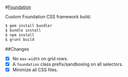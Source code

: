 #[Foundation](http://foundation.zurb.com)

Custom Foundation CSS framework build.

```bash
$ gem install bundler
$ bundle install
$ npm install
$ grunt build
```

##Changes

- [x] No `max-width` on grid rows.
- [x] A `foundation` class prefix/sandboxing on all selectors.
- [x] Minimize all CSS files.